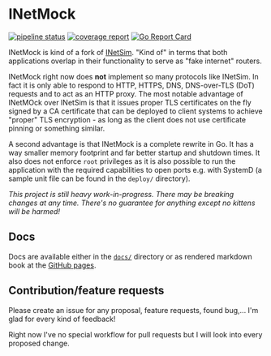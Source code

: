 # INetMock


[![pipeline status](https://gitlab.com/inetmock/inetmock/badges/master/pipeline.svg)](https://gitlab.com/inetmock/inetmock/-/commits/master)
[![coverage report](https://gitlab.com/inetmock/inetmock/badges/master/coverage.svg)](https://gitlab.com/inetmock/inetmock/-/commits/master)
[![Go Report Card](https://goreportcard.com/badge/gitlab.com/inetmock/inetmock)](https://goreportcard.com/report/gitlab.com/inetmock/inetmock)

INetMock is kind of a fork of [INetSim](https://www.inetsim.org/).
"Kind of" in terms that both applications overlap in their functionality to serve as "fake internet" routers.

INetMock right now does **not** implement so many protocols like INetSim. In fact it is only able to respond to HTTP,
HTTPS, DNS, DNS-over-TLS (DoT) requests and to act as an HTTP proxy. The most notable advantage of INetMOck over INetSim
is that it issues proper TLS certificates on the fly signed by a CA certificate that can be deployed to client systems
to achieve "proper" TLS encryption - as long as the client does not use certificate pinning or something similar.

A second advantage is that INetMock is a complete rewrite in Go.
It has a way smaller memory footprint and far better startup and shutdown times.
It also does not enforce `root` privileges as it is also possible to run the application with the required capabilities to open ports e.g. with SystemD (a sample unit file can be found in the `deploy/` directory).

_This project is still heavy work-in-progress. There may be breaking changes at any time. There's no guarantee for anything except no kittens will be harmed!_

## Docs

Docs are available either in the [`docs/`](./docs/) directory or as rendered markdown book at the [GitHub pages](https://baez90.github.io/inetmock/).

## Contribution/feature requests

Please create an issue for any proposal, feature requests, found bug,... I'm glad for every kind of feedback!

Right now I've no special workflow for pull requests but I will look into every proposed change.